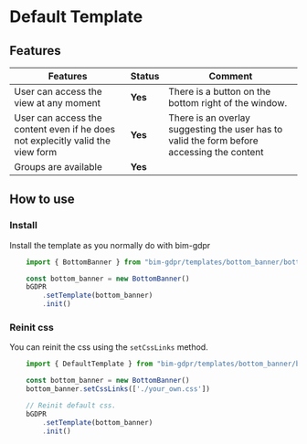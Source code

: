 # Default Template

## Features
|Features|Status|Comment|
|---|---|---|
| User can access the view at any moment | __Yes__ | There is a button on the bottom right of the window. |
| User can access the content even if he does not explecitly valid the view form | __Yes__ | There is an overlay suggesting the user has to valid the form before accessing the content |
| Groups are available | __Yes__ |  |

## How to use

### Install
Install the template as you normally do with bim-gdpr
```javascript
    import { BottomBanner } from "bim-gdpr/templates/bottom_banner/bottom_banner"

    const bottom_banner = new BottomBanner()
    bGDPR
        .setTemplate(bottom_banner)
        .init()
```

### Reinit css
You can reinit the css using the `setCssLinks` method.

```javascript
    import { DefaultTemplate } from "bim-gdpr/templates/bottom_banner/bottom_banner"

    const bottom_banner = new BottomBanner()
    bottom_banner.setCssLinks(['./your_own.css'])

    // Reinit default css.
    bGDPR
        .setTemplate(bottom_banner)
        .init()
```

